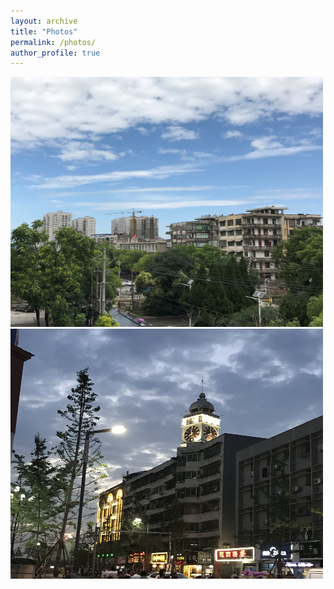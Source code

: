 ```yaml
---
layout: archive
title: "Photos"
permalink: /photos/
author_profile: true
---
```



<img src='/images/老河口1.jpg' width="500" height="400"/>   <img src='/images/老河口2.jpg' width="500" height="400"/>

